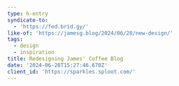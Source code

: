 ```yaml
---
type: h-entry
syndicate-to:
  - 'https://fed.brid.gy/'
like-of: 'https://jamesg.blog/2024/06/28/new-design/'
tags:
  - design
  - inspiration
title: Redesigning James' Coffee Blog
date: '2024-06-28T15:27:46.670Z'
client_id: 'https://sparkles.sploot.com/'
---
```


